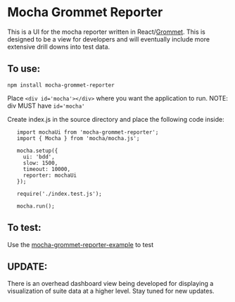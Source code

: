 # Mocha Grommet Reporter

This is a UI for the mocha reporter written in React/[Grommet](https://grommet.github.io/). This is designed to be a view for developers and will eventually include more extensive drill downs into test data.

## To use:

`npm install mocha-grommet-reporter`

Place `<div id='mocha'></div>` where you want the application to run. NOTE: div MUST have `id='mocha'`

Create index.js in the source directory and place the following code inside:

```
   import mochaUi from 'mocha-grommet-reporter';
   import { Mocha } from 'mocha/mocha.js';
   
   mocha.setup({
     ui: 'bdd',
     slow: 1500,
     timeout: 10000,
     reporter: mochaUi
   });
   
   require('./index.test.js');
   
   mocha.run();
```
 
## To test:

Use the [mocha-grommet-reporter-example](https://github.com/michaelplazek/mocha-grommet-reporter-example.git) to test 
   
## UPDATE: 

There is an overhead dashboard view being developed for displaying a visualization of suite data at a higher level. Stay tuned for new updates. 
